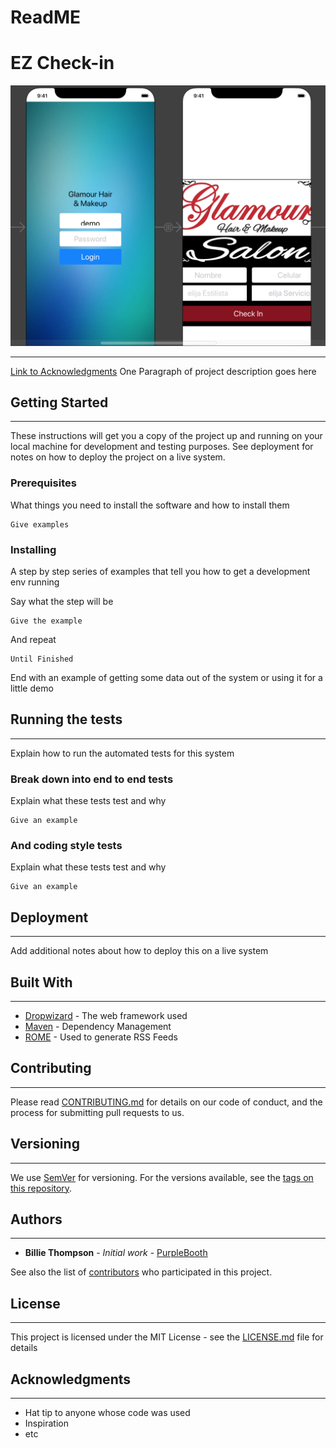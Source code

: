 # ReadME
# EZ Check-in

![Screenshot](readme/screenshot_1.png)

---
[Link to Acknowledgments](#Acknowledgments)
One Paragraph of project description goes here

## Getting Started

---

These instructions will get you a copy of the project up and running on your local machine for development and testing purposes. See deployment for notes on how to deploy the project on a live system.

### Prerequisites

What things you need to install the software and how to install them

```
Give examples
```

### Installing

A step by step series of examples that tell you how to get a development env running

Say what the step will be

```
Give the example
```

And repeat

```
Until Finished
```

End with an example of getting some data out of the system or using it for a little demo

## Running the tests

---

Explain how to run the automated tests for this system

### Break down into end to end tests

Explain what these tests test and why

```
Give an example
```

### And coding style tests

Explain what these tests test and why

```
Give an example
```

## Deployment

---

Add additional notes about how to deploy this on a live system

## Built With

---

* [Dropwizard](http://www.dropwizard.io/1.0.2/docs/) - The web framework used
* [Maven](https://maven.apache.org/) - Dependency Management
* [ROME](https://rometools.github.io/rome/) - Used to generate RSS Feeds

## Contributing

---

Please read [CONTRIBUTING.md](https://gist.github.com/PurpleBooth/b24679402957c63ec426) for details on our code of conduct, and the process for submitting pull requests to us.

## Versioning
---

We use [SemVer](http://semver.org/) for versioning. For the versions available, see the [tags on this repository](https://github.com/your/project/tags).

## Authors
---

* **Billie Thompson** - *Initial work* - [PurpleBooth](https://github.com/PurpleBooth)

See also the list of [contributors](https://github.com/your/project/contributors) who participated in this project.

## License
---
This project is licensed under the MIT License - see the [LICENSE.md](LICENSE.md) file for details

## Acknowledgments
---
* Hat tip to anyone whose code was used
* Inspiration
* etc
